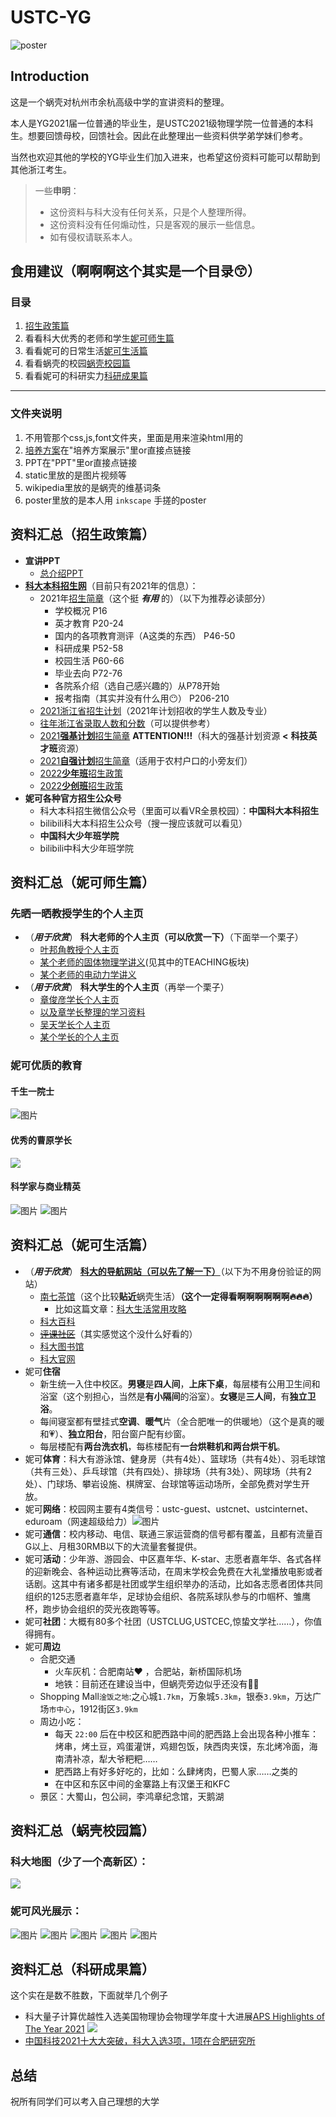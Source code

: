 # USTC-YG

![poster](poster/USTCposter.png)

## Introduction

这是一个蜗壳对杭州市余杭高级中学的宣讲资料的整理。

本人是YG2021届一位普通的毕业生，是USTC2021级物理学院一位普通的本科生。想要回馈母校，回馈社会。因此在此整理出一些资料供学弟学妹们参考。

当然也欢迎其他的学校的YG毕业生们加入进来，也希望这份资料可能可以帮助到其他浙江考生。

> 一些**申明**：
> - 这份资料与科大没有任何关系，只是个人整理所得。
> - 这份资料没有任何煽动性，只是客观的展示一些信息。
> - 如有侵权请联系本人。

## 食用建议（啊啊啊这个其实是一个目录😙）

### 目录

1. [招生政策篇](#zhaosheng-id)
2. 看看科大优秀的老师和学生[妮可师生篇](#shisheng-id)
3. 看看妮可的日常生活[妮可生活篇](#shenghuo-id)
4. 看看蜗壳的校园[蜗壳校园篇](#campus-id)
5. 看看妮可的科研实力[科研成果篇](#tech-id)

---

### 文件夹说明

1. 不用管那个css,js,font文件夹，里面是用来渲染html用的
2. [培养方案](https://github.com/CK-killer/USTC-YG/tree/main/%E5%9F%B9%E5%85%BB%E6%96%B9%E6%A1%88%E5%B1%95%E7%A4%BA)在"培养方案展示"里or直接点链接
3. PPT在"PPT"里or直接点链接
4. static里放的是图片视频等
5. wikipedia里放的是蜗壳的维基词条
6. poster里放的是本人用 `inkscape` 手搓的poster

## <span id="zhaosheng-id">资料汇总（招生政策篇）</span>

- **宣讲PPT**
  - [总介绍PPT](https://ck-killer.github.io/USTC-YG)
- **[科大本科招生网](https://zsb.ustc.edu.cn/)**（目前只有2021年的信息）：
  - 2021年[招生简章](https://book.yunzhan365.com/fmxea/tylq/mobile/index.html)（这个挺 ***有用*** 的）（以下为推荐必读部分）
    - 学校概况 P16
    - 英才教育 P20-24
    - 国内的各项教育测评（A这类的东西） P46-50
    - 科研成果 P52-58
    - 校园生活 P60-66
    - 毕业去向 P72-76
    - 各院系介绍（选自己感兴趣的）从P78开始
    - 报考指南（其实并没有什么用😶） P206-210
  - [2021浙江省招生计划](https://zsb.ustc.edu.cn/2017/0405/c12993a181519/page.htm)（2021年计划招收的学生人数及专业）
  - [往年浙江省录取人数和分数](https://zsb.ustc.edu.cn/2017/0405/c12994a181545/page.htm)（可以提供参考）
  - [2021**强基计划**招生简章](https://zsb.ustc.edu.cn/2021/0406/c12992a479109/page.htm) **ATTENTION!!!**（科大的强基计划资源 **<** **科技英才班**资源）
  - [2021**自强计划**招生简章](https://zsb.ustc.edu.cn/2021/0409/c12992a480030/page.htm)（适用于农村户口的小旁友们）
  - [2022**少年班**招生政策](https://zsb.ustc.edu.cn/2021/0917/c12992a523037/page.htm)
  - [2022**少创班**招生政策](https://zsb.ustc.edu.cn/2021/0917/c12992a523035/page.htm)
- **妮可各种官方招生公众号**
  - 科大本科招生微信公众号（里面可以看VR全景校园）：**中国科大本科招生**
  - bilibili科大本科招生公众号（搜一搜应该就可以看见）
  - **中国科大少年班学院**
  - bilibili中科大少年班学院
## <span id="shisheng-id">资料汇总（妮可师生篇）</span>
### 先晒一晒教授学生的个人主页
- （***用于欣赏***） **科大老师的个人主页（可以欣赏一下）**（下面举一个栗子）
  - [叶邦角教授个人主页](http://staff.ustc.edu.cn/~bjye)
  - [某个老师的固体物理学讲义](http://staff.ustc.edu.cn/~zhaojin)(见其中的TEACHING板块)
  - [某个老师的电动力学讲义](http://staff.ustc.edu.cn/~honglee)
- （***用于欣赏***） **科大学生的个人主页**（再举一个栗子）
  - [章俊彦学长个人主页](http://home.ustc.edu.cn/~yx3x/)
  - [以及章学长整理的学习资料](http://home.ustc.edu.cn/~yx3x/USTCdata.html)
  - [吴天学长个人主页](http://home.ustc.edu.cn/~wt1997/)
  - [某个学长的个人主页](http://home.ustc.edu.cn/~tageniu/)
### 妮可优质的教育
#### 千生一院士
![图片](https://user-images.githubusercontent.com/87269945/150069098-d6c2db35-e7a7-4df1-966a-eb147487d521.png)
#### 优秀的曹原学长
![](https://pic2.zhimg.com/v2-c242a42df3d20757ecff07fde5659731_r.jpg)
#### 科学家与商业精英
![图片](https://user-images.githubusercontent.com/87269945/150069214-46c6b00b-87e5-4068-8885-e8d29a4cf41e.png)
![图片](https://user-images.githubusercontent.com/87269945/150069241-73f2fea3-d971-4c09-a6b8-502c1e6c7df8.png)

## <span id="shenghuo-id">资料汇总（妮可生活篇）</span>
- （***用于欣赏***） [**科大的导航网站（可以先了解一下）**](https://ustc.life)（以下为不用身份验证的网站）
  - [南七茶馆](https://ustcforum.com/)（这个比较**贴近**蜗壳生活）**（这个一定得看啊啊啊啊啊啊🔥🔥🔥）**
    - 比如这篇文章：[科大生活常用攻略](https://ustcforum.com/d/405)
  - [科大百科](https://baike.ustc.edu.cn/)
  - [~~评课社区~~](https://icourse.club/)（其实感觉这个没什么好看的）
  - [科大图书馆](http://lib.ustc.edu.cn/)
  - [科大官网](https://www.ustc.edu.cn/)
- 妮可**住宿**
  - 新生统一入住中校区。**男寝**是**四人间**，**上床下桌**，每层楼有公用卫生间和浴室（这个别担心，当然是**有小隔间**的浴室）。**女寝**是**三人间**，有**独立卫浴**。
  - 每间寝室都有壁挂式**空调**、**暖气**片（全合肥唯一的供暖地）（这个是真的暖和💗）、**独立阳台**，阳台窗户配有纱窗。
  - 每层楼配有**两台洗衣机**，每栋楼配有**一台烘鞋机和两台烘干机**。
- 妮可**体育**：科大有游泳馆、健身房（共有4处）、篮球场（共有4处）、羽毛球馆（共有三处）、乒乓球馆（共有四处）、排球场（共有3处）、网球场（共有2处）、门球场、攀岩设施、棋牌室、台球馆等运动场所，全部免费对学生开放。
- 妮可**网络**：校园网主要有4类信号：ustc-guest、ustcnet、ustcinternet、eduroam（网速超级给力）![图片](https://user-images.githubusercontent.com/87269945/150067184-bfc0d026-d990-4a50-b492-de12ad56c659.png)
- 妮可**通信**：校内移动、电信、联通三家运营商的信号都有覆盖，且都有流量百G以上、月租30RMB以下的大流量套餐提供。
- 妮可**活动**：少年游、游园会、中区嘉年华、K-star、志愿者嘉年华、各式各样的迎新晚会、各种运动比赛等活动，在周末学校会免费在大礼堂播放电影或者话剧。这其中有诸多都是社团或学生组织举办的活动，比如各志愿者团体共同组织的125志愿者嘉年华，足球协会组织、各院系球队参与的巾帼杯、雏鹰杯，跑步协会组织的荧光夜跑等等。
- 妮可**社团**：大概有80多个社团（USTCLUG,USTCEC,惊蛰文学社……），你值得拥有。
- 妮可**周边**
  - 合肥交通
    - 火车灰机：合肥南站♥️ ，合肥站，新桥国际机场
    - 地铁：目前还在建设当中，但蜗壳旁边似乎还没有😮‍💨
  - Shopping Mall`淦饭之地`:之心城`1.7km`，万象城`5.3km`，银泰`3.9km`，万达广场`市中心`，1912街区`3.9km`
  - 周边小吃：
    - 每天 `22:00` 后在中校区和肥西路中间的肥西路上会出现各种小推车：烤串，烤土豆，鸡蛋灌饼，鸡翅包饭，陕西肉夹馍，东北烤冷面，海南清补凉，犁大爷粑粑……
    - 肥西路上有好多好吃的，比如：么肆烤肉，巴蜀人家……之类的
    - 在中区和东区中间的金寨路上有汉堡王和KFC
  - 景区：大蜀山，包公祠，李鸿章纪念馆，天鹅湖
## <span id="campus-id">资料汇总（蜗壳校园篇）</span>
### 科大地图（少了一个高新区）：
![](https://www.ustc.edu.cn/__local/7/CA/83/51C921501F45CC7F22C3E32B9C3_85DD6C3B_196F20.jpg?e=.jpg)
### 妮可风光展示：
![图片](https://user-images.githubusercontent.com/87269945/150067993-fef6ddcf-0f82-431c-ae17-5e0667383724.png)
![图片](https://user-images.githubusercontent.com/87269945/150067999-511f045f-6182-4ab3-9c36-dc5a96921b2b.png)
![图片](https://user-images.githubusercontent.com/87269945/150068056-ef2c8eab-6aad-4285-bc5b-f84f4167b710.png)
![图片](https://user-images.githubusercontent.com/87269945/150068203-fd580f3a-d130-4b1d-b877-18452415d54c.png)
![图片](https://user-images.githubusercontent.com/87269945/150068298-cfbbd6b7-627e-4854-a62c-e59596036b5b.png)

## <span id="tech-id">资料汇总（科研成果篇）</span>
这个实在是数不胜数，下面就举几个例子
- 科大量子计算优越性入选美国物理协会物理学年度十大进展[APS Highlights of The Year 2021](https://physics.aps.org/articles/v14/179)
![](https://physics.aps.org/assets/d9750224-bc80-47b8-b7bc-c0c0b560a6e0/e179_1_medium.png)
- [中国科技2021十大大突破，科大入选3项，1项在合肥研究所](https://mp.weixin.qq.com/s/g_LWhNizCg_JtRAUM7VWTQ)
## 总结

祝所有同学们可以考入自己理想的大学
